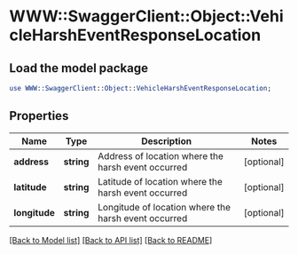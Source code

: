 # WWW::SwaggerClient::Object::VehicleHarshEventResponseLocation

## Load the model package
```perl
use WWW::SwaggerClient::Object::VehicleHarshEventResponseLocation;
```

## Properties
Name | Type | Description | Notes
------------ | ------------- | ------------- | -------------
**address** | **string** | Address of location where the harsh event occurred | [optional] 
**latitude** | **string** | Latitude of location where the harsh event occurred | [optional] 
**longitude** | **string** | Longitude of location where the harsh event occurred | [optional] 

[[Back to Model list]](../README.md#documentation-for-models) [[Back to API list]](../README.md#documentation-for-api-endpoints) [[Back to README]](../README.md)


